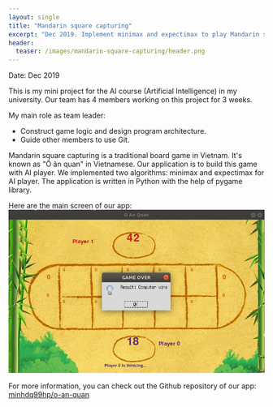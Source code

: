 ```yaml
---
layout: single
title: "Mandarin square capturing"
excerpt: "Dec 2019. Implement minimax and expectimax to play Mandarin square capturing."
header:
  teaser: /images/mandarin-square-capturing/header.png
---
```

Date: Dec 2019

This is my mini project for the AI course (Artificial Intelligence) in my university. Our team has 4 members working on this project for 3 weeks.

My main role as team leader:
- Construct game logic and design program architecture.
- Guide other members to use Git.

Mandarin square capturing is a traditional board game in Vietnam. It's known as "Ô ăn quan" in Vietnamese. Our application is to build this game with AI player. We implemented two algorithms: minimax and expectimax for AI player. The application is written in Python with the help of pygame library.

Here are the main screen of our app: 
![Main screen](/images/mandarin-square-capturing/header.png)

For more information, you can check out the Github repository of our app: 
[minhdq99hp/o-an-quan](https://github.com/minhdq99hp/o-an-quan)
